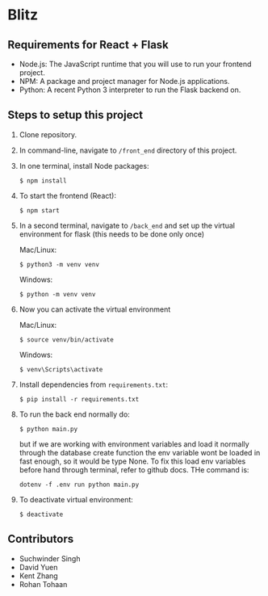 # Blitz

## Requirements for React + Flask

- Node.js: The JavaScript runtime that you will use to run your frontend project.
- NPM: A package and project manager for Node.js applications.
- Python: A recent Python 3 interpreter to run the Flask backend on.

## Steps to setup this project
1.  Clone repository.

2.  In command-line, navigate to `/front_end` directory of this project.

3.  In one terminal, install Node packages:
    ```
    $ npm install
    ```

4.  To start the frontend (React):
    ```
    $ npm start
    ```

5.  In a second terminal, navigate to `/back_end` and set up the virtual environment for flask (this needs to be done only once)
    
    Mac/Linux:
    ```
    $ python3 -m venv venv
    ```
    Windows:
    ```
    $ python -m venv venv
    ```
    
6.  Now you can activate the virtual environment
    
    Mac/Linux:
    ```
    $ source venv/bin/activate
    ```
    Windows:
    ```
    $ venv\Scripts\activate
    ```

7.  Install dependencies from `requirements.txt`:
    ```
    $ pip install -r requirements.txt
    ```
    
8.  To run the back end normally do:
    ```
    $ python main.py
    ```
    but if we are working with environment variables and load it normally through the database create function
    the env variable wont be loaded in fast enough, so it would be type None. To fix this load env variables before
    hand through terminal, refer to github docs. THe command is:
    ```
    dotenv -f .env run python main.py
    ```

9. To deactivate virtual environment:
    ```
    $ deactivate
    ```

## Contributors
- Suchwinder Singh
- David Yuen
- Kent Zhang
- Rohan Tohaan

